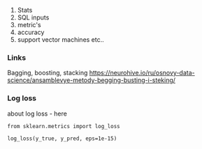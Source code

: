 
1) Stats
2) SQL inputs
3) metric's
4) accuracy
5) support vector machines
 etc..


### Links

Bagging, boosting, stacking
https://neurohive.io/ru/osnovy-data-science/ansamblevye-metody-begging-busting-i-steking/

### Log loss

about log loss - here

```
from sklearn.metrics import log_loss

log_loss(y_true, y_pred, eps=1e-15)
```


